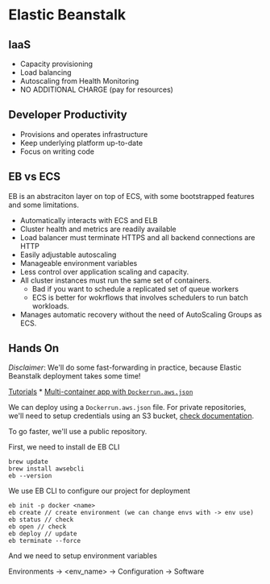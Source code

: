 # Elastic Beanstalk

## IaaS

* Capacity provisioning
* Load balancing
* Autoscaling from Health Monitoring
* NO ADDITIONAL CHARGE (pay for resources)

## Developer Productivity

* Provisions and operates infrastructure
* Keep underlying platform up-to-date
* Focus on writing code

## EB vs ECS

EB is an abstraciton layer on top of ECS, with some bootstrapped features and some limitations.

* Automatically interacts with ECS and ELB
* Cluster health and metrics are readily available
* Load balancer must terminate HTTPS and all backend connections are HTTP
* Easily adjustable autoscaling
* Manageable environment variables
* Less control over application scaling and capacity.
* All cluster instances must run the same set of containers.
	* Bad if you want to schedule a replicated set of queue workers
	* ECS is better for wokrflows that involves schedulers to run batch workloads.
* Manages automatic recovery without the need of AutoScaling Groups as ECS.

## Hands On

_Disclaimer_: We'll do some fast-forwarding in practice, because Elastic Beanstalk deployment takes some time!

[Tutorials](https://docs.aws.amazon.com/elasticbeanstalk/latest/dg/tutorials.html)
	* [Multi-container app with `Dockerrun.aws.json`](https://docs.aws.amazon.com/elasticbeanstalk/latest/dg/create_deploy_docker_ecstutorial.html)


We can deploy using a `Dockerrun.aws.json` file. For private repositories, we'll need to setup credentials using an S3 bucket, [check documentation](https://docs.aws.amazon.com/elasticbeanstalk/latest/dg/create_deploy_docker.container.console.html#docker-images-private).

To go faster, we'll use a public repository.

First, we need to install de EB CLI

```
brew update
brew install awsebcli
eb --version
```

We use EB CLI to configure our project for deployment

```
eb init -p docker <name>
eb create // create environment (we can change envs with -> env use)
eb status // check
eb open // check
eb deploy // update
eb terminate --force
```

And we need to setup environment variables

Environments -> <env_name> -> Configuration -> Software 
